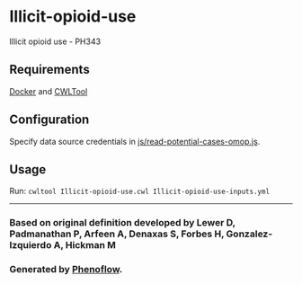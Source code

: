 # Illicit-opioid-use

Illicit opioid use - PH343

## Requirements

[Docker](https://docs.docker.com/install/) and [CWLTool](https://github.com/common-workflow-language/cwltool#install)

## Configuration

Specify data source credentials in [js/read-potential-cases-omop.js](js/read-potential-cases-omop.js).

## Usage

Run: `cwltool Illicit-opioid-use.cwl Illicit-opioid-use-inputs.yml`

***

### Based on original definition developed by Lewer D, Padmanathan P, Arfeen A, Denaxas S, Forbes H, Gonzalez-Izquierdo A, Hickman M
### Generated by [Phenoflow](https://kclhi.org/phenoflow).
